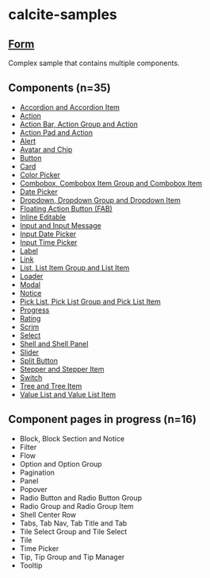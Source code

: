 # calcite-samples
## [Form](0-form.html)
Complex sample that contains multiple components.
## Components (n=35)

- [Accordion and Accordion Item](accordion.html)  
- [Action](action.html)
- [Action Bar, Action Group and Action](action-bar.html)
- [Action Pad and Action](action-pad.html)
- [Alert](alert.html)  
- [Avatar and Chip](avatar.html)
- [Button](button.html)
- [Card](card.html)
- [Color Picker](color-picker.html)
- [Combobox, Combobox Item Group and Combobox Item](combobox.html)
- [Date Picker](date-picker.html)
- [Dropdown, Dropdown Group and Dropdown Item](dropdown.html)
- [Floating Action Button (FAB)](fab.html)
- [Inline Editable](inline-editable.html)  
- [Input and Input Message](input.html)
- [Input Date Picker](input-date-picker.html)
- [Input Time Picker](input-time-picker.html)
- [Label](label.html)
- [Link](link.html)
- [List, List Item Group and List Item](list.html)
- [Loader](loader.html)
- [Modal](modal.html)
- [Notice](notice.html)
- [Pick List, Pick List Group and Pick List Item](pick-list.html)
- [Progress](progress.html)
- [Rating](rating.html)
- [Scrim](scrim.html)
- [Select](select.html)
- [Shell and Shell Panel](shell.html)
- [Slider](slider.html)
- [Split Button](split-button.html)
- [Stepper and Stepper Item](stepper.html)  
- [Switch](switch.html)
- [Tree and Tree Item](tree.html)
- [Value List and Value List Item](value-list.html)

## Component pages in progress (n=16)
- Block, Block Section and Notice
- Filter
- Flow
- Option and Option Group
- Pagination
- Panel
- Popover
- Radio Button and Radio Button Group
- Radio Group and Radio Group Item
- Shell Center Row
- Tabs, Tab Nav, Tab Title and Tab
- Tile Select Group and Tile Select
- Tile
- Time Picker
- Tip, Tip Group and Tip Manager
- Tooltip